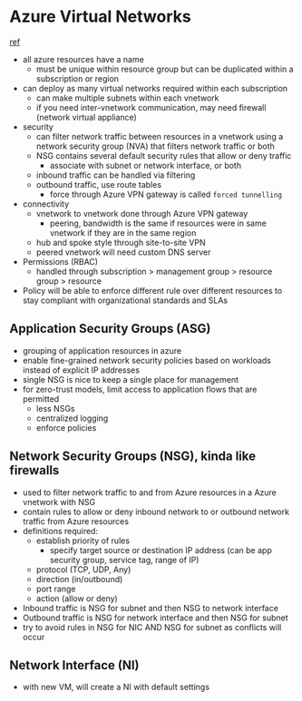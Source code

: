 # Azure Virtual Networks

[ref](https://docs.microsoft.com/en-us/azure/virtual-network/virtual-network-vnet-plan-design-arm)
- all azure resources have a name
    * must be unique within resource group but can be duplicated within a subscription or region
- can deploy as many virtual networks required within each subscription
    * can make multiple subnets within each vnetwork
    * if you need inter-vnetwork communication, may need firewall (network virtual appliance)
- security
    * can filter network traffic between resources in a vnetwork using a network security group (NVA) that filters network traffic or both
    * NSG contains several default security rules that allow or deny traffic
        * associate with subnet or network interface, or both
    * inbound traffic can be handled via filtering
    * outbound traffic, use route tables 
        * force through Azure VPN gateway is called `forced tunnelling`
- connectivity
    * vnetwork to vnetwork done through Azure VPN gateway
        * peering, bandwidth is the same if resources were in same vnetwork if they are in the same region
    * hub and spoke style through site-to-site VPN
    * peered vnetwork will need custom DNS server
- Permissions (RBAC)   
    * handled through subscription > management group > resource group > resource
- Policy    will be able to enforce different rule over different resources to stay compliant with organizational standards and SLAs

## Application Security Groups (ASG)
- grouping of application resources in azure
- enable fine-grained network security policies based on workloads instead of explicit IP addresses
- single NSG is nice to keep a single place for management
- for zero-trust models, limit access to application flows that are permitted
    * less NSGs
    * centralized logging
    * enforce policies

## Network Security Groups (NSG), kinda like firewalls
- used to filter network traffic to and from Azure resources in a Azure vnetwork with NSG
- contain rules to allow or deny inbound network to or outbound network traffic from Azure resources
- definitions required:
    * establish priority of rules
        * specify target source or destination IP address (can be app security group, service tag, range of IP)
    * protocol (TCP, UDP, Any)
    * direction (in/outbound)
    * port range
    * action (allow or deny)
- Inbound traffic is NSG for subnet and then NSG to network interface
- Outbound traffic is NSG for network interface and then NSG for subnet
- try to avoid rules in NSG for NIC AND NSG for subnet as conflicts will occur

## Network Interface (NI)
- with new VM, will create a NI with default settings 